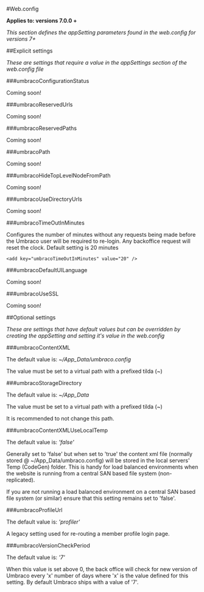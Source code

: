 #Web.config

**Applies to: versions 7.0.0 +**

_This section defines the appSetting parameters found in the web.config for versions 7+_

##Explicit settings

_These are settings that require a value in the appSettings section of the web.config file_

###umbracoConfigurationStatus

Coming soon!

###umbracoReservedUrls

Coming soon!

###umbracoReservedPaths

Coming soon!

###umbracoPath

Coming soon!

###umbracoHideTopLevelNodeFromPath

Coming soon!

###umbracoUseDirectoryUrls

Coming soon!

###umbracoTimeOutInMinutes

Configures the number of minutes without any requests being made before the Umbraco user will be required to re-login. Any backoffice request will reset the clock. Default setting is 20 minutes

    <add key="umbracoTimeOutInMinutes" value="20" />

###umbracoDefaultUILanguage

Coming soon!

###umbracoUseSSL

Coming soon!

##Optional settings

_These are settings that have default values but can be overridden by creating the appSetting and setting it's value in the web.config_

###umbracoContentXML

The default value is:
*~/App_Data/umbraco.config*

The value must be set to a virtual path with a prefixed tilda (~)

###umbracoStorageDirectory

The default value is:
*~/App_Data*

The value must be set to a virtual path with a prefixed tilda (~)

It is recommended to not change this path.

###umbracoContentXMLUseLocalTemp

The default value is:
*'false'*

Generally set to 'false' but when set to 'true' the content xml file (normally stored @ ~/App_Data/umbraco.config) will be stored in the local servers' Temp (CodeGen) folder. This is handy for load balanced environments when the website is running from a central SAN based file system (non-replicated). 

If you are not running a load balanced environment on a central SAN based file system (or similar) ensure that this setting remains set to 'false'.

###umbracoProfileUrl

The default value is:
*'profiler'*

A legacy setting used for re-routing a member profile login page.

###umbracoVersionCheckPeriod

The default value is:
*'7'*

When this value is set above 0, the back office will check for new version of Umbraco every 'x' number of days where 'x' is the value defined for this setting. By default Umbraco ships with a value of '7'.